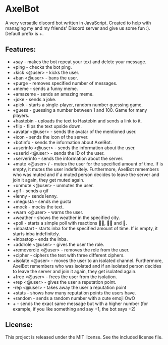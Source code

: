 # AxelBot
A very versatile discord bot written in JavaScript. Created to help with managing my and my friends' Discord server and give us some fun :). Default prefix is +.

## Features:
- +say <text> - makes the bot repeat your text and delete your message.
- +ping - checks the bot ping.
- +kick <@user> <reason> - kicks the user.
- +ban <@user> <reason> - bans the user.
- +purge <number> - removes specified number of messages.
- +meme - sends a funny meme.
- +amazeme - sends an amazing meme.
- +joke - sends a joke.
- +pick <threshold> - starts a single-player, random number guessing game.
- +guess <number> - guessing a number between 1 and 100. Game for many players.
- +hastebin <text> - uploads the text to Hastebin and sends a link to it.
- +flip <text> - flips the text upside down.
- +avatar <@user> - sends the avatar of the mentioned user.
- +icon - sends the icon of the server.
- +botinfo - sends the information about AxelBot.
- +userinfo <@user> - sends the information about the user.
- +userid <@user> - sends the ID of the user.
- +serverinfo - sends the information about the server.
- +mute <@user> <time> / <reason> - mutes the user for the specified amount of time. If <time> is empty, it mutes the user indefinitely. Furthermore, AxelBot remembers who was muted and if a muted person decides to leave the server and join it again, they get muted again.
- +unmute <@user> - unmutes the user.
- +gif - sends a gif
- +lenny - sends lenny.
- +megusta - sends me gusta
- +mock <text> - mocks the text.
- +warn <@user> - warns the user.
- +weather <city> - shows the weather in the specified city.
- +poll <text> - starts a simple poll with reactions 👍🏻, 👎🏻 and 🤷.
- +inbastart <time> - starts inba for the specified amount of time. If <time> is empty, it starts inba indefinitely.
- +inbastop - ends the inba.
- +addrole <@user> <role> - gives the user the role.
- +removerole <@user> <role> - removes the role from the user.
- +cipher <number> <text> - ciphers the text with three different ciphers.
- +isolate <@user> - moves the user to an isolated channel. Furthermore, AxelBot remembers who was isolated and if an isolated person decides to leave the server and join it again, they get isolated again.
- +free <@user> - frees the user from the isolation.
- +rep <@user> - gives the user a reputation point.
- -rep <@user> - takes away the user a reputation point
- +stats - shows how many reputation points the users have.
- +random - sends a random number with a cute emoji OwO
- +<number> - sends the exact same message but with a higher number (for example, if you like something and say +1, the bot says +2)

## License:
This project is released under the MIT license. See the included license file.
